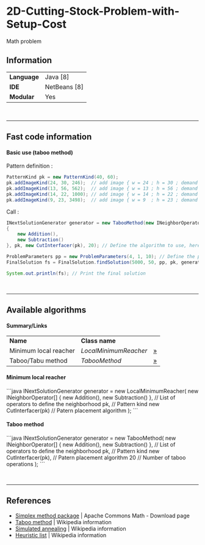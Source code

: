 # 2D-Cutting-Stock-Problem-with-Setup-Cost
Math problem

<h2><b>Information</b></h2>

<table>
  <tr>
    <td><b>Language</b></td>
    <td>Java [8]</td>
  </tr>
  <tr>
    <td><b>IDE</b></td>
    <td>NetBeans [8]</td>
  </tr>
  <tr>
    <td><b>Modular</b></td>
    <td>Yes</td>
  </tr>
</table>

<br><hr><h2><b>Fast code information</b></h2>

<h4>Basic use (taboo method)</h4>

Pattern definition :
```java
PatternKind pk = new PatternKind(40, 60);
pk.addImageKind(24, 30, 246);  // add image { w = 24 ; h = 30 ; demand = 246  }
pk.addImageKind(13, 56, 562);  // add image { w = 13 ; h = 56 ; demand = 562  }
pk.addImageKind(14, 22, 1000); // add image { w = 14 ; h = 22 ; demand = 1000 }
pk.addImageKind(9, 23, 3498);  // add image { w = 9  ; h = 23 ; demand = 3498 }
```

Call :
```java
INextSolutionGenerator generator = new TabooMethod(new INeighborOperator[]
{
    new Addition(),
    new Subtraction()
}, pk, new CutInterfacer(pk), 20); // Define the algorithm to use, here : taboo method

ProblemParameters pp = new ProblemParameters(4, 1, 10); // Define the parameters of the problem solver
FinalSolution fs = FinalSolution.findSolution(5000, 50, pp, pk, generator); // Compute

System.out.println(fs); // Print the final solution
```

<br><hr><h2><b>Available algorithms</b></h2>

<h4>Summary/Links</h4>
<table>
  <tr>
    <td><b>Name</b></td>
    <td><b>Class name</b></td>
  </tr>
  <tr>
    <td>Minimum local reacher</td>
    <td><i>LocalMinimumReacher</i></td>
    <td><a href="https://github.com/Polytech-AdrienCastex/2D-Cutting-Stock-Problem-with-Setup-Cost/blob/master/2D-Cutting-Stock-Problem-with-Setup-Cost/src/problem/solver/neighborselection/LocalMinimumReacher.java">»</a></td>
  </tr>
  <tr>
    <td>Taboo/Tabu method</td>
    <td><i>TabooMethod</i></td>
    <td><a href="https://github.com/Polytech-AdrienCastex/2D-Cutting-Stock-Problem-with-Setup-Cost/blob/master/2D-Cutting-Stock-Problem-with-Setup-Cost/src/problem/solver/neighborselection/TabouMethod.java">»</a></td>
  </tr>
</table>

<h4>Minimum local reacher</h4>
```java
INextSolutionGenerator generator = new LocalMinimumReacher(
  new INeighborOperator[]
  {
      new Addition(),
      new Subtraction()
  },  // List of operators to define the neighborhood
  pk, // Pattern kind
  new CutInterfacer(pk) // Patern placement algorithm
);
```

<h4>Taboo method</h4>
```java
INextSolutionGenerator generator = new TabooMethod(
  new INeighborOperator[]
  {
      new Addition(),
      new Subtraction()
  },  // List of operators to define the neighborhood
  pk, // Pattern kind
  new CutInterfacer(pk), // Patern placement algorithm
  20  // Number of taboo operations
);
```


<br><hr><h2><b>References</b></h2>
* <a href="http://commons.apache.org/proper/commons-math/download_math.cgi">Simplex method package</a> | Apache Commons Math - Download page
* <a href="https://en.wikipedia.org/wiki/Tabu_search">Taboo method</a> | Wikipedia information
* <a href="https://en.wikipedia.org/wiki/Simulated_annealing">Simulated annealing</a> | Wikipedia information
* <a href="https://en.wikipedia.org/wiki/Mathematical_optimization#Heuristics">Heuristic list</a> | Wikipedia information
